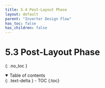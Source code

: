 ```yaml
---
title: 5.4 Post-Layout Phase
layout: default
parent: "Inverter Design Flow"
has_toc: false
has_children: false
---
```

# 5.3 Post-Layout Phase
{: .no_toc }

<details open markdown="block">
  <summary>
    Table of contents
  </summary>
  {: .text-delta }
- TOC
{:toc}
</details>
